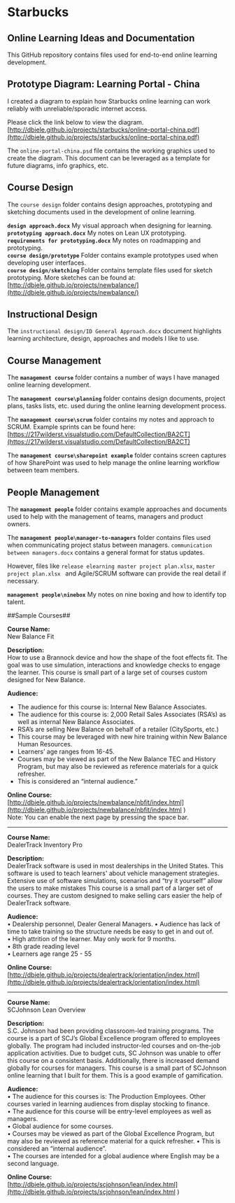 # Starbucks  #

Online Learning Ideas and Documentation
-----------------------

This GitHub repository contains files used for end-to-end online learning development.

## Prototype Diagram: Learning Portal - China ##

I created a diagram to explain how Starbucks online learning can work reliably with unreliable/sporadic internet access.      

Please click the link below to view the diagram.  
[http://dbiele.github.io/projects/starbucks/online-portal-china.pdf](http://dbiele.github.io/projects/starbucks/online-portal-china.pdf)

The `online-portal-china.psd` file contains the working graphics used to create the diagram. This document can be leveraged as a template for future diagrams, info graphics, etc. 


## Course Design ##
The `course design` folder contains design approaches, prototyping and sketching documents used in the development of online learning.  

**`design approach.docx`** My visual approach when designing for learning.  
**`prototyping approach.docx`** My notes on Lean UX prototyping.  
**`requirements for prototyping.docx`** My notes on roadmapping and prototyping.  
**`course design/prototype`** Folder contains example prototypes used when developing user interfaces.  
**`course design/sketching`** Folder contains template files used for sketch prototyping. More sketches can be found at: [http://dbiele.github.io/projects/newbalance/](http://dbiele.github.io/projects/newbalance/)

## Instructional Design ##
The `instructional design/ID General Approach.docx` document highlights learning architecture, design, approaches and models I like to use.


## Course Management ##
The **`management course`** folder contains a number of ways I have managed online learning development.

The **`management course\planning`** folder contains design documents, project plans, tasks lists, etc. used during the online learning development process.

The **`management course\scrum`** folder contains my notes and approach to SCRUM. Example sprints can be found here: [https://217wilderst.visualstudio.com/DefaultCollection/BA2CT](https://217wilderst.visualstudio.com/DefaultCollection/BA2CT)

The **`management course\sharepoint example`** folder contains screen captures of how SharePoint was used to help manage the online learning workflow between team members.  

## People Management ##
The **`management people`** folder contains example approaches and documents used to help with the management of teams, managers and product owners.

The **`management people\manager-to-managers`** folder contains files used when communicating project status between managers. `communication between managers.docx` contains a general format for status updates. 

However, files like `release elearning master project plan.xlsx`, `master project plan.xlsx ` and Agile/SCRUM software can provide the real detail if necessary.

**`management people\ninebox`** My notes on nine boxing and how to identify top talent. 


##Sample Courses##

**Course Name:**  
New Balance Fit

**Description:**  
How to use a Brannock device and how the shape of the foot effects fit.  The goal was to use simulation, interactions and knowledge checks to engage the learner.  This course is small part of a large set of courses custom designed for New Balance.

**Audience:**  
- The audience for this course is: Internal New Balance Associates.  
- The audience for this course is: 2,000 Retail Sales Associates (RSA’s) as well as internal New Balance Associates.  
- RSA’s are selling New Balance on behalf of a retailer (CitySports, etc.)  
- This course may be leveraged with new hire training within New Balance Human Resources.  
- Learners’ age ranges from 16-45.  
- Courses may be viewed as part of the New Balance TEC and History Program, but may also be reviewed as reference materials for a quick refresher.  
- This is considered an “internal audience.”  

**Online Course:**  
[http://dbiele.github.io/projects/newbalance/nbfit/index.html](http://dbiele.github.io/projects/newbalance/nbfit/index.html )  
Note: You can enable the next page by pressing the space bar.

-----------------

**Course Name:**  
DealerTrack Inventory Pro

**Description:**  
DealerTrack software is used in most dealerships in the United States.  This software is used to teach learners' about vehicle management strategies.  Extensive use of software simulations, scenarios and “try it yourself” allow the users to make mistakes   This course is a small part of a larger set of courses. They are custom designed to make selling cars easier the help of DealerTrack software.

**Audience:**  
•	Dealership personnel, Dealer General Managers. 
•	Audience has lack of time to take training so the structure needs be easy to get in and out of.  
•	High attrition of the learner.  May only work for 9 months.  
•	8th grade reading level  
•	Learners age range 25 - 55  

**Online Course:**  
[http://dbiele.github.io/projects/dealertrack/orientation/index.html](http://dbiele.github.io/projects/dealertrack/orientation/index.html) 


-------------------

**Course Name:**  
SCJohnson Lean Overview

**Description:**  
S.C. Johnson had been providing classroom-led training programs.  The course is a part of SCJ’s Global Excellence program offered to employees globally.  The program had included instructor-led courses and on-the-job application activities. Due to budget cuts, SC Johnson was unable to offer this course on a consistent basis.  Additionally, there is increased demand globally for courses for managers.  This course is a small part of SCJohnson online learning that I built for them.  This is a good example of gamification.

**Audience:**  
•	The audience for this courses is: The Production Employees.  Other courses varied in learning audiences from display stocking to finance.  
•	The audience for this course will be entry-level employees as well as managers.  
•	Global audience for some courses.  
•	Courses may be viewed as part of the Global Excellence Program, but may also be reviewed as reference material for a quick refresher.
•	This is considered an “internal audience”.   
•	The courses are intended for a global audience where English may be a second language.  

**Online Course:**  
[http://dbiele.github.io/projects/scjohnson/lean/index.html](http://dbiele.github.io/projects/scjohnson/lean/index.html )
